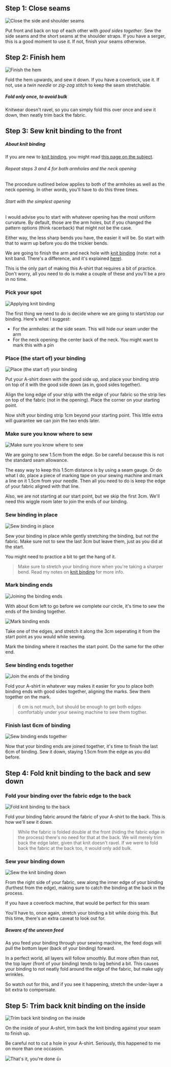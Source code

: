## Step 1: Close seams

![Close the side and shoulder seams](step01.png)

Put front and back on top of each other with _good sides together_.
Sew the side seams and the short seams at the shoulder straps. If you have a serger, this is a good moment to use it. If not, finish your seams otherwise.

## Step 2: Finish hem

![Finish the hem](step02.png)

Fold the hem upwards, and sew it down. If you have a coverlock, use it. If not, use a _twin needle_ or _zig-zag stitch_ to keep the seam stretchable.

<Note>

##### Fold only once, to avoid bulk

Knitwear doesn't ravel, so you can simply fold this over once and sew it down, then neatly trim back the fabric.

</Note>

## Step 3: Sew knit binding to the front

<Note>

##### About knit binding

If you are new to [knit binding](/docs/sewing/knit-binding), you might read [this page on the subject](/docs/sewing/knit-binding).

###### Repeat steps 3 and 4 for both armholes and the neck opening

The procedure outlined below applies to both of the armholes as well as the neck opening. In other words, you'll have to do this three times.

###### Start with the simplest opening

I would advise you to start with whatever opening has the most uniform curvature. By default, those are the arm holes, but if you changed the pattern options (think racerback) that might not be the case.

Either way, the less sharp bends you have, the easier it will be. So start with that to warm up before you do the trickier bends.

</Note>

We are going to finish the arm and neck hole with [knit binding](/docs/sewing/knit-binding)
(note: not a knit band. There's a difference, and it's explained [here](/docs/sewing/knit-binding)).

<Note>

This is the only part of making this A-shirt that requires a bit of practice. Don't worry, all you need to do is make a couple of these and you'll be a pro in no time.

</Note>

### Pick your spot

![Applying knit binding](step03a.png)

The first thing we need to do is decide where we are going to start/stop our binding. Here's what I suggest:

-   For the armholes: at the side seam. This will hide our seam under the arm
-   For the neck opening: the center back of the neck. You might want to mark this with a pin

### Place (the start of) your binding

![Place (the start of) your binding](step03b.png)

Put your A-shirt down with the good side up, and place your binding strip on top of it with the good side down (as in, good sides together).

Align the long edge of your strip with the edge of your fabric so the strip lies on top of the fabric (not in the opening). Place the corner on your starting point.

Now shift your binding strip 1cm beyond your starting point. This little extra will guarantee we can join the two ends later.

### Make sure you know where to sew

![Make sure you know where to sew](step03c.png)

We are going to sew 1.5cm from the edge. So be careful because this is not the standard seam allowance.

<Tip>

The easy way to keep this 1.5cm distance is by using a seam gauge.
Or do what I do, place a piece of marking tape on your sewing machine and mark a line on it 1.5cm from your needle.
Then all you need to do is keep the edge of your fabric aligned with that line.

</Tip>

Also, we are not starting at our start point, but we skip the first 3cm. We'll need this wiggle room later to join the ends of our binding.

### Sew binding in place

![Sew binding in place](step03d.png)

Sew your binding in place while gently stretching the binding, but not the fabric. Make sure not to sew the last 3cm but leave them, just as you did at the start.

You might need to practice a bit to get the hang of it.

> Make sure to stretch your binding more when you're taking a sharper bend.
> Read my notes on [knit binding](/docs/sewing/knit-binding) for more info.

### Mark binding ends

![Joining the binding ends](step03e.png)

With about 6cm left to go before we complete our circle, it's time to sew the ends of the binding together.

![Mark binding ends](step03f.png)

Take one of the edges, and stretch it along the 3cm seperating it from the start point as you would while sewing.

Mark the binding where it reaches the start point. Do the same for the other end.

### Sew binding ends together

![Join the ends of the binding](step03g.png)

Fold your A-shirt in whatever way makes it easier for you to place both binding ends with good sides together, aligning the marks. Sew them together on the mark.

> 6 cm is not much, but should be enough to get both edges comfortably under your sewing machine to sew them togther.

### Finish last 6cm of binding

![Sew binding ends together](step03h.png)

Now that your binding ends are joined together, it's time to finish the last 6cm of binding. Sew it down, staying 1.5cm from the edge as you did before.

## Step 4: Fold knit binding to the back and sew down

### Fold your binding over the fabric edge to the back

![Fold knit binding to the back](step04a.png)

Fold your binding fabric around the fabric of your A-shirt to the back. This is how we'll sew it down.

> While the fabric is folded double at the front (hiding the fabric edge in the process) there's no need for that at the back. We will merely trim back the edge later, given that knit doesn't ravel. If we were to fold back the fabric at the back too, it would only add bulk.

### Sew your binding down

![Sew the knit binding down](step04b.png)

From the right side of your fabric, sew along the inner edge of your binding (furthest from the edge), making sure to catch the binding at the back in the process.

<Note>

If you have a coverlock machine, that would be perfect for this seam

</Note>

You'll have to, once again, stretch your binding a bit while doing this. But this time, there's an extra caveat to look out for.

<Note>

##### Beware of the uneven feed

As you feed your binding through your sewing machine, the feed dogs will pull the bottom layer (back of your binding) forward.

In a perfect world, all layers will follow smoothly.
But more often than not, the top layer (front of your binding) tends to lag behind a bit.
This causes your binding to not neatly fold around the edge of the fabric, but make ugly wrinkles.

So watch out for this, and if you see it happening, stretch the under-layer a bit extra to compensate.

</Note>

## Step 5: Trim back knit binding on the inside

![Trim back knit binding on the inside](step05.png)

On the inside of your A-shirt, trim back the knit binding against your seam to finish up.

<Note>

Be careful not to cut a hole in your A-shirt. Seriously, this happened to me on more than one occasion.

</Note>

![That's it, you're done 👍](finished.gif)
